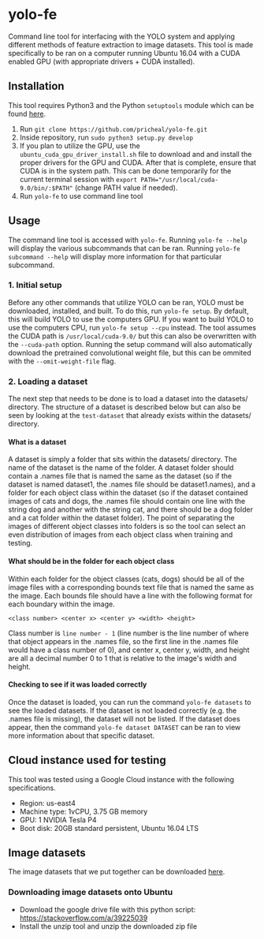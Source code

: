 # yolo-fe
Command line tool for interfacing with the YOLO system and applying different methods of feature extraction to image datasets. This tool is made specifically to be ran on a computer running Ubuntu 16.04 with a CUDA enabled GPU (with appropriate drivers + CUDA installed).

## Installation
This tool requires Python3 and the Python `setuptools` module which can be found [here](https://pypi.org/project/setuptools/).
1. Run `git clone https://github.com/pricheal/yolo-fe.git`
2. Inside repository, run `sudo python3 setup.py develop`
3. If you plan to utilize the GPU, use the `ubuntu_cuda_gpu_driver_install.sh` file to download and and install the proper drivers for the GPU and CUDA. After that is complete, ensure that CUDA is in the system path. This can be done temporarily for the current terminal session with `export PATH="/usr/local/cuda-9.0/bin/:$PATH"` (change PATH value if needed).
4. Run `yolo-fe` to use command line tool

## Usage
The command line tool is accessed with `yolo-fe`. Running `yolo-fe --help` will display the various subcommands that can be ran. Running `yolo-fe subcommand --help` will display more information for that particular subcommand.

### 1. Initial setup
Before any other commands that utilize YOLO can be ran, YOLO must be downloaded, installed, and built. To do this, run `yolo-fe setup`. By default, this will build YOLO to use the computers GPU. If you want to build YOLO to use the computers CPU, run `yolo-fe setup --cpu` instead. The tool assumes the CUDA path is `/usr/local/cuda-9.0/` but this can also be overwritten with the `--cuda-path` option. Running the setup command will also automatically download the pretrained convolutional weight file, but this can be ommited with the `--omit-weight-file` flag.

### 2. Loading a dataset
The next step that needs to be done is to load a dataset into the datasets/ directory. The structure of a dataset is described below but can also be seen by looking at the `test-dataset` that already exists within the datasets/ directory.

#### What is a dataset
A dataset is simply a folder that sits within the datasets/ directory. The name of the dataset is the name of the folder. A dataset folder should contain a .names file that is named the same as the dataset (so if the dataset is named dataset1, the .names file should be dataset1.names), and a folder for each object class within the dataset (so if the dataset contained images of cats and dogs, the .names file should contain one line with the string dog and another with the string cat, and there should be a dog folder and a cat folder within the dataset folder). The point of separating the images of different object classes into folders is so the tool can select an even distribution of images from each object class when training and testing.

#### What should be in the folder for each object class
Within each folder for the object classes (cats, dogs) should be all of the image files with a corresponding bounds text file that is named the same as the image. Each bounds file should have a line with the following format for each boundary within the image.
```
<class number> <center x> <center y> <width> <height>
```
Class number is `line number - 1` (line number is the line number of where that object appears in the .names file, so the first line in the .names file would have a class number of 0), and center x, center y, width, and height are all a decimal number 0 to 1 that is relative to the image's width and height.

#### Checking to see if it was loaded correctly
Once the dataset is loaded, you can run the command `yolo-fe datasets` to see the loaded datasets. If the dataset is not loaded correctly (e.g. the .names file is missing), the dataset will not be listed. If the dataset does appear, then the command `yolo-fe dataset DATASET` can be ran to view more information about that specific dataset.

## Cloud instance used for testing

This tool was tested using a Google Cloud instance with the following specifications.
* Region: us-east4
* Machine type: 1vCPU, 3.75 GB memory
* GPU: 1 NVIDIA Tesla P4
* Boot disk: 20GB standard persistent, Ubuntu 16.04 LTS

## Image datasets

The image datasets that we put together can be downloaded [here](https://drive.google.com/open?id=1uhpuzP3vex72wHmGUSVv8v8AkMeRUQEa).

### Downloading image datasets onto Ubuntu
* Download the google drive file with this python script: https://stackoverflow.com/a/39225039
* Install the unzip tool and unzip the downloaded zip file
